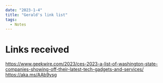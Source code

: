 ```yaml
---
date: "2023-1-4"
title: "Gerald's link list"
tags: 
  - Notes
---
```


# Links received

https://www.geekwire.com/2023/ces-2023-a-list-of-washington-state-companies-showing-off-their-latest-tech-gadgets-and-services/
https://aka.ms/AAb9ysg
